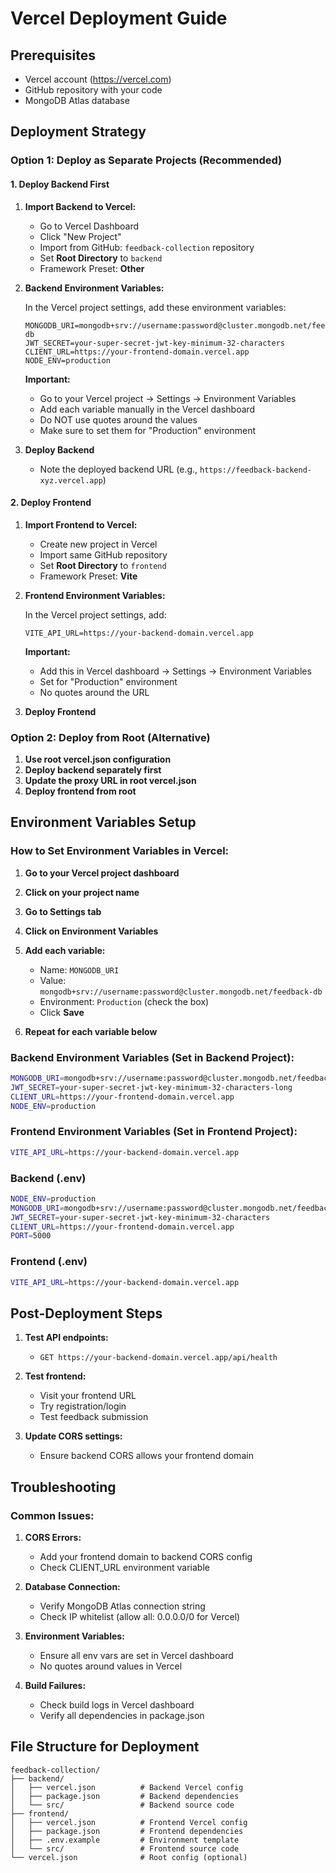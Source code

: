 # Vercel Deployment Guide

## Prerequisites
- Vercel account (https://vercel.com)
- GitHub repository with your code
- MongoDB Atlas database

## Deployment Strategy

### Option 1: Deploy as Separate Projects (Recommended)

#### 1. Deploy Backend First

1. **Import Backend to Vercel:**
   - Go to Vercel Dashboard
   - Click "New Project"
   - Import from GitHub: `feedback-collection` repository
   - Set **Root Directory** to `backend`
   - Framework Preset: **Other**

2. **Backend Environment Variables:**
   
   In the Vercel project settings, add these environment variables:
   ```
   MONGODB_URI=mongodb+srv://username:password@cluster.mongodb.net/feedback-db
   JWT_SECRET=your-super-secret-jwt-key-minimum-32-characters
   CLIENT_URL=https://your-frontend-domain.vercel.app
   NODE_ENV=production
   ```
   
   **Important:** 
   - Go to your Vercel project → Settings → Environment Variables
   - Add each variable manually in the Vercel dashboard
   - Do NOT use quotes around the values
   - Make sure to set them for "Production" environment

3. **Deploy Backend**
   - Note the deployed backend URL (e.g., `https://feedback-backend-xyz.vercel.app`)

#### 2. Deploy Frontend

1. **Import Frontend to Vercel:**
   - Create new project in Vercel
   - Import same GitHub repository
   - Set **Root Directory** to `frontend`
   - Framework Preset: **Vite**

2. **Frontend Environment Variables:**
   
   In the Vercel project settings, add:
   ```
   VITE_API_URL=https://your-backend-domain.vercel.app
   ```
   
   **Important:**
   - Add this in Vercel dashboard → Settings → Environment Variables
   - Set for "Production" environment
   - No quotes around the URL

3. **Deploy Frontend**

### Option 2: Deploy from Root (Alternative)

1. **Use root vercel.json configuration**
2. **Deploy backend separately first**
3. **Update the proxy URL in root vercel.json**
4. **Deploy frontend from root**

## Environment Variables Setup

### How to Set Environment Variables in Vercel:

1. **Go to your Vercel project dashboard**
2. **Click on your project name**
3. **Go to Settings tab**
4. **Click on Environment Variables**
5. **Add each variable:**
   - Name: `MONGODB_URI`
   - Value: `mongodb+srv://username:password@cluster.mongodb.net/feedback-db`
   - Environment: `Production` (check the box)
   - Click **Save**

6. **Repeat for each variable below**

### Backend Environment Variables (Set in Backend Project):
```bash
MONGODB_URI=mongodb+srv://username:password@cluster.mongodb.net/feedback-db
JWT_SECRET=your-super-secret-jwt-key-minimum-32-characters-long
CLIENT_URL=https://your-frontend-domain.vercel.app
NODE_ENV=production
```

### Frontend Environment Variables (Set in Frontend Project):
```bash
VITE_API_URL=https://your-backend-domain.vercel.app
```

### Backend (.env)
```bash
NODE_ENV=production
MONGODB_URI=mongodb+srv://username:password@cluster.mongodb.net/feedback-db
JWT_SECRET=your-super-secret-jwt-key-minimum-32-characters
CLIENT_URL=https://your-frontend-domain.vercel.app
PORT=5000
```

### Frontend (.env)
```bash
VITE_API_URL=https://your-backend-domain.vercel.app
```

## Post-Deployment Steps

1. **Test API endpoints:**
   - `GET https://your-backend-domain.vercel.app/api/health`

2. **Test frontend:**
   - Visit your frontend URL
   - Try registration/login
   - Test feedback submission

3. **Update CORS settings:**
   - Ensure backend CORS allows your frontend domain

## Troubleshooting

### Common Issues:

1. **CORS Errors:**
   - Add your frontend domain to backend CORS config
   - Check CLIENT_URL environment variable

2. **Database Connection:**
   - Verify MongoDB Atlas connection string
   - Check IP whitelist (allow all: 0.0.0.0/0 for Vercel)

3. **Environment Variables:**
   - Ensure all env vars are set in Vercel dashboard
   - No quotes around values in Vercel

4. **Build Failures:**
   - Check build logs in Vercel dashboard
   - Verify all dependencies in package.json

## File Structure for Deployment
```
feedback-collection/
├── backend/
│   ├── vercel.json          # Backend Vercel config
│   ├── package.json         # Backend dependencies
│   └── src/                 # Backend source code
├── frontend/
│   ├── vercel.json          # Frontend Vercel config
│   ├── package.json         # Frontend dependencies
│   ├── .env.example         # Environment template
│   └── src/                 # Frontend source code
└── vercel.json              # Root config (optional)
```
